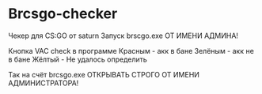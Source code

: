 # Brcsgo-checker
Чекер для CS:GO от saturn
Запуск brscgo.exe ОТ ИМЕНИ АДМИНА!

Кнопка VAC check в программе
Красным - акк в бане
Зелёным - акк не в бане
Жёлтый - Не удалось определить

Так на счёт brcsgo.exe
ОТКРЫВАТЬ СТРОГО ОТ ИМЕНИ АДМИНИСТРАТОРА!
